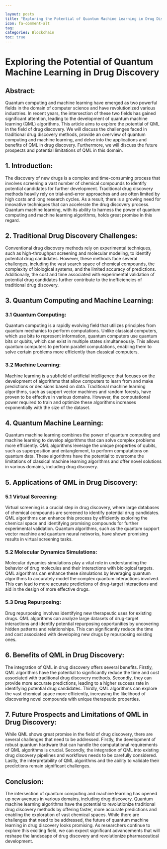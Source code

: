 ```yaml
---

layout: posts
title: "Exploring the Potential of Quantum Machine Learning in Drug Discovery"
icon: fa-comment-alt
tag:      
categories: Blockchain
toc: true
---
```




# Exploring the Potential of Quantum Machine Learning in Drug Discovery

## Abstract:

Quantum computing and machine learning have emerged as two powerful fields in the domain of computer science and have revolutionized various industries. In recent years, the intersection of these two fields has gained significant attention, leading to the development of quantum machine learning (QML) algorithms. This article aims to explore the potential of QML in the field of drug discovery. We will discuss the challenges faced in traditional drug discovery methods, provide an overview of quantum computing and machine learning, and delve into the applications and benefits of QML in drug discovery. Furthermore, we will discuss the future prospects and potential limitations of QML in this domain.

## 1. Introduction:

The discovery of new drugs is a complex and time-consuming process that involves screening a vast number of chemical compounds to identify potential candidates for further development. Traditional drug discovery methods heavily rely on trial-and-error approaches and are often limited by high costs and long research cycles. As a result, there is a growing need for innovative techniques that can accelerate the drug discovery process. Quantum machine learning, with its ability to harness the power of quantum computing and machine learning algorithms, holds great promise in this regard.

## 2. Traditional Drug Discovery Challenges:

Conventional drug discovery methods rely on experimental techniques, such as high-throughput screening and molecular modeling, to identify potential drug candidates. However, these methods face several challenges, including the vast search space of chemical compounds, the complexity of biological systems, and the limited accuracy of predictions. Additionally, the cost and time associated with experimental validation of potential drug candidates further contribute to the inefficiencies of traditional drug discovery.

## 3. Quantum Computing and Machine Learning:

### 3.1 Quantum Computing:

Quantum computing is a rapidly evolving field that utilizes principles from quantum mechanics to perform computations. Unlike classical computers, which use bits to represent information, quantum computers use quantum bits or qubits, which can exist in multiple states simultaneously. This allows quantum computers to perform parallel computations, enabling them to solve certain problems more efficiently than classical computers.

### 3.2 Machine Learning:

Machine learning is a subfield of artificial intelligence that focuses on the development of algorithms that allow computers to learn from and make predictions or decisions based on data. Traditional machine learning algorithms, such as support vector machines and random forests, have proven to be effective in various domains. However, the computational power required to train and optimize these algorithms increases exponentially with the size of the dataset.

## 4. Quantum Machine Learning:

Quantum machine learning combines the power of quantum computing and machine learning to develop algorithms that can solve complex problems more efficiently. QML algorithms leverage the unique properties of qubits, such as superposition and entanglement, to perform computations on quantum data. These algorithms have the potential to overcome the limitations of classical machine learning algorithms and offer novel solutions in various domains, including drug discovery.

## 5. Applications of QML in Drug Discovery:

### 5.1 Virtual Screening:

Virtual screening is a crucial step in drug discovery, where large databases of chemical compounds are screened to identify potential drug candidates. QML algorithms can enhance this process by efficiently exploring the chemical space and identifying promising compounds for further experimental validation. Quantum algorithms, such as the quantum support vector machine and quantum neural networks, have shown promising results in virtual screening tasks.

### 5.2 Molecular Dynamics Simulations:

Molecular dynamics simulations play a vital role in understanding the behavior of drug molecules and their interactions with biological targets. QML algorithms can enhance these simulations by leveraging quantum algorithms to accurately model the complex quantum interactions involved. This can lead to more accurate predictions of drug-target interactions and aid in the design of more effective drugs.

### 5.3 Drug Repurposing:

Drug repurposing involves identifying new therapeutic uses for existing drugs. QML algorithms can analyze large datasets of drug-target interactions and identify potential repurposing opportunities by uncovering hidden patterns and relationships. This can significantly reduce the time and cost associated with developing new drugs by repurposing existing ones.

## 6. Benefits of QML in Drug Discovery:

The integration of QML in drug discovery offers several benefits. Firstly, QML algorithms have the potential to significantly reduce the time and cost associated with traditional drug discovery methods. Secondly, they can provide more accurate predictions, leading to a higher success rate in identifying potential drug candidates. Thirdly, QML algorithms can explore the vast chemical space more efficiently, increasing the likelihood of discovering novel compounds with unique therapeutic properties.

## 7. Future Prospects and Limitations of QML in Drug Discovery:

While QML shows great promise in the field of drug discovery, there are several challenges that need to be addressed. Firstly, the development of robust quantum hardware that can handle the computational requirements of QML algorithms is crucial. Secondly, the integration of QML into existing drug discovery pipelines and workflows needs to be carefully considered. Lastly, the interpretability of QML algorithms and the ability to validate their predictions remain significant challenges.

## Conclusion:

The intersection of quantum computing and machine learning has opened up new avenues in various domains, including drug discovery. Quantum machine learning algorithms have the potential to revolutionize traditional drug discovery methods by offering faster, more accurate predictions and enabling the exploration of vast chemical spaces. While there are challenges that need to be addressed, the future of quantum machine learning in drug discovery looks promising. As researchers continue to explore this exciting field, we can expect significant advancements that will reshape the landscape of drug discovery and revolutionize pharmaceutical development.